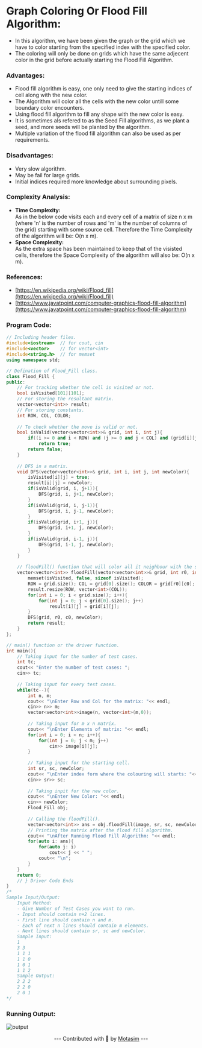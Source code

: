 # Graph Coloring Or Flood Fill Algorithm:
- In this algorithm, we have been given the graph or the grid which we have to color starting from the specified index with the specified color.
- The coloring will only be done on grids which have the same adjecent color in the grid before actually starting the Flood Fill Algorithm.

### Advantages:
- Flood fill algorithm is easy, one only need to give the starting indices of cell along with the new color.
- The Algorithm will color all the cells with the new color untill some boundary color encounters.
- Using flood fill algorithm to fill any shape with the new color is easy.
- It is sometimes als refered to as the Seed Fill algorithms, as we plant a seed, and more seeds will be planted by the algorithm.
- Multiple variation of the flood fill algorithm can also be used as per requirements.

### Disadvantages:
- Very slow algorithm.
- May be fail for large grids.
- Initial indices required more knowledge about surrounding pixels.

### Complexity Analysis:
- **Time Complexity:**<br>
    As in the below code visits each and every cell of a matrix of size n x m (where 'n' is the number of rows and 'm' is the number of columns of the grid) starting with some source cell.
    Therefore the Time Complexity of the algorithm will be: O(n x m).
- **Space Complexity:**<br>
    As the extra space has been maintained to keep that of the visisted cells, therefore the Space Complexity of the algorithm will also be: O(n x m).
    
### References:
- [https://en.wikipedia.org/wiki/Flood_fill](https://en.wikipedia.org/wiki/Flood_fill)
- [https://www.javatpoint.com/computer-graphics-flood-fill-algorithm](https://www.javatpoint.com/computer-graphics-flood-fill-algorithm)

### Program Code:
```cpp
// Including header files.
#include<iostream>  // for cout, cin
#include<vector>    // for vector<int>
#include<string.h>  // for memset
using namespace std;

// Defination of Flood_Fill class.
class Flood_Fill {
public:
    // For tracking whether the cell is visited or not.
    bool isVisited[101][101];
    // For storing the resultant matrix.
    vector<vector<int>> result;
    // For storing constants.
    int ROW, COL, COLOR;
    
    // To check whether the move is valid or not.
    bool isValid(vector<vector<int>>& grid, int i, int j){
        if((i >= 0 and i < ROW) and (j >= 0 and j < COL) and (grid[i][j] == COLOR) and (!isVisited[i][j]))
            return true;
        return false;
    }
    
    // DFS in a matrix.
    void DFS(vector<vector<int>>& grid, int i, int j, int newColor){
        isVisited[i][j] = true;
        result[i][j] = newColor;
        if(isValid(grid, i, j+1)){
            DFS(grid, i, j+1, newColor);
        }
        if(isValid(grid, i, j-1)){
            DFS(grid, i, j-1, newColor);
        }
        if(isValid(grid, i+1, j)){
            DFS(grid, i+1, j, newColor);
        }
        if(isValid(grid, i-1, j)){
            DFS(grid, i-1, j, newColor);
        }
    }
    
    // floodFill() function that will color all it neighbour with the same color.
    vector<vector<int>> floodFill(vector<vector<int>>& grid, int r0, int c0, int newColor) {
        memset(isVisited, false, sizeof isVisited);
        ROW = grid.size(); COL = grid[0].size(); COLOR = grid[r0][c0];
        result.resize(ROW, vector<int>(COL));
        for(int i = 0; i < grid.size(); i++){
            for(int j = 0; j < grid[0].size(); j++)
                result[i][j] = grid[i][j];
        }
        DFS(grid, r0, c0, newColor);
        return result;    
    }
};

// main() function or the driver function.
int main(){
    // Taking input for the number of test cases.
	int tc;
    cout<< "Enter the number of test cases: ";
	cin>> tc;
    
    // Taking input for every test cases.
	while(tc--){
		int n, m;
        cout<< "\nEnter Row and Col for the matrix: "<< endl;
		cin>> n>> m;
		vector<vector<int>>image(n, vector<int>(m,0));
        
        // Taking input for m x n matrix.
        cout<< "\nEnter Elements of matrix: "<< endl;
		for(int i = 0; i < n; i++){
			for(int j = 0; j < m; j++)
				cin>> image[i][j];
		}
        
        // Taking input for the starting cell.
		int sr, sc, newColor;
        cout<< "\nEnter index form where the colouring will starts: "<< endl;
		cin>> sr>> sc;
        
        // Taking inpit for the new color.
        cout<< "\nEnter New Color: "<< endl;
        cin>> newColor; 
		Flood_Fill obj;
        
        // Calling the floodFill().
		vector<vector<int>> ans = obj.floodFill(image, sr, sc, newColor);
        // Printing the matrix after the flood fill algorithm.
        cout<< "\nAfter Running Flood Fill Algorithm: "<< endl;
		for(auto i: ans){
			for(auto j: i)
				cout<< j << " ";
			cout<< "\n";
		}
	}
	return 0;
    // } Driver Code Ends
}
/*
Sample Input/Output:
    Input Method:
    - Give Number of Test Cases you want to run.
    - Input should contain n+2 lines. 
    - First line should contain n and m. 
    - Each of next n lines should contain m elements. 
    - Next lines should contain sr, sc and newColor.
    Sample Input:
    1
    3 3
    1 1 1
    1 1 0
    1 0 1
    1 1 2
    Sample Output:
    2 2 2 
    2 2 0 
    2 0 1 
*/
```
### Running Output:
![output](https://user-images.githubusercontent.com/44056349/136656213-427813be-3a4e-44f4-8694-4c6b366d65db.png)

<p align = "center">--- Contributed with 🧡 by <a href = "https://github.com/motasimmakki">Motasim</a> ---</p>
